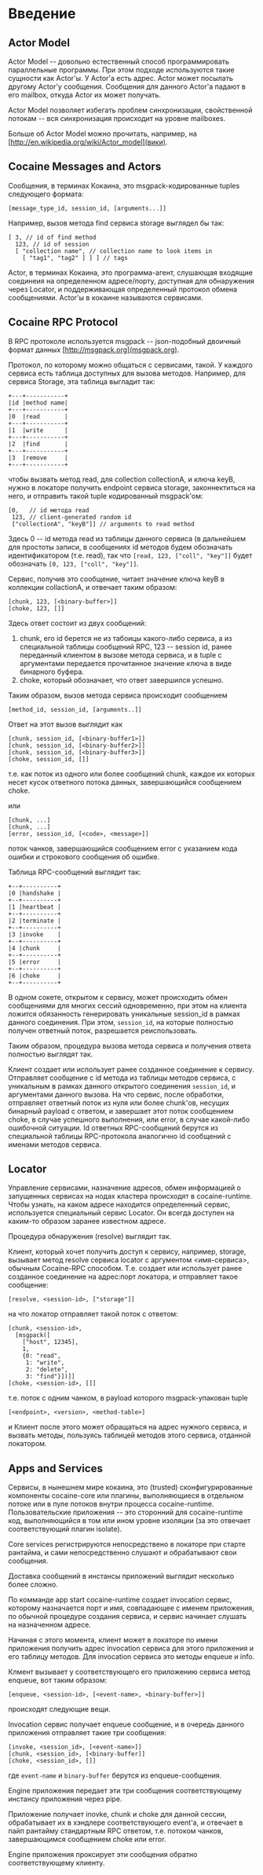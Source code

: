 # Введение

## Actor Model

Actor Model -- довольно естественный способ программировать
параллельные программы. При этом подходе используются такие сущности
как Actor'ы. У Actor'а есть адрес. Actor может посылать другому
Actor'у сообщения. Сообщения для данного Actor'а падают в его mailbox,
откуда Actor их может получать.

Actor Model позволяет избегать проблем синхронизации, свойственной
потокам -- вся синхронизация происходит на уровне mailboxes.

Больше об Actor Model можно прочитать, например, на [http://en.wikipedia.org/wiki/Actor_model](вики).

## Cocaine Messages and Actors

Сообщения, в терминах Кокаина, это msgpack-кодированные tuples следующего формата:
```
[message_type_id, session_id, [arguments...]]
```
Например, вызов метода find сервиса storage выглядел бы так:
```
[ 3, // id of find method
  123, // id of session
  [ "collection name", // collection name to look items in
    [ "tag1", "tag2" ] ] ] // tags
```

Actor, в терминах Кокаина, это программа-агент, слушающая входящие
соединеия на определенном адресе/порту, доступная для обнаружения через
Locator, и поддерживающая определенный протокол обмена
сообщениями. Actor'ы в кокаине называются сервисами.

## Cocaine RPC Protocol

В RPC протоколе используется msgpack -- json-подобный двоичный формат
данных [http://msgpack.org](msgpack.org).

Протокол, по которому можно общаться с сервисами, такой.
У каждого сервиса есть таблица доступных для вызова методов. Например,
для сервиса Storage, эта таблица выгладит так:
```
+---+-----------+
|id |method name|
+---+-----------+
|0  |read       |
+---+-----------+
|1  |write      |
+---+-----------+
|2  |find       |
+---+-----------+
|3  |remove     |
+---+-----------+
```

чтобы вызвать метод read, для collection collectionA, и ключа keyB,
нужно в локаторе получить endpoint сервиса storage, законнектиться на
него, и отправить такой tuple кодированный msgpack'ом:  
```
[0,   // id метода read
 123, // client-generated random id
 ["collectionA", "keyB"]] // arguments to read method
```
Здесь 0 -- id метода read из таблицы данного сервиса (в дальнейшем для
простоты записи, в сообщениях id методов будем обозначать
идентификатором (т.е. read), так что `[read, 123, ["coll", "key"]]`
будет обозначать `[0, 123, ["coll", "key"]]`.

Сервис, получив это сообщение, читает значение ключа keyB в коллекции
collactionA, и отвечает таким образом:
```
[chunk, 123, [<binary-buffer>]]
[choke, 123, []]
```
Здесь ответ состоит из двух сообщений: 
1. chunk, его id берется не из табоицы какого-либо сервиса, а из
специальной таблицы сообщений RPC, 123 -- session id, ранее переданный
клиентом в вызове метода сервиса, и в tuple с аргументами передается
прочитанное значение ключа в виде бинарного буфера.
2. choke, который обозначает, что ответ завершился успешно.

Таким образом, вызов метода сервиса происходит сообщением
```
[method_id, session_id, [arguments..]]
```
Ответ на этот вызов выглядит как
```
[chunk, session_id, [<binary-buffer1>]]
[chunk, session_id, [<binary-buffer2>]]
[chunk, session_id, [<binary-buffer3>]]
[choke, session_id, []]
```
т.е. как поток из одного или более сообщений chunk, каждое их которых
несет кусок ответного потока данных, завершающийся сообщением choke. 

или 
```
[chunk, ...]
[chunk, ...]
[error, session_id, [<code>, <message>]]
```
поток чанков, завершающийся сообщением error с указанием кода ошибки и
строкового сообщения об ошибке.

Таблица RPC-сообщений выглядит так:
```
+--+----------+
|0 |handshake |
+--+----------+
|1 |heartbeat |
+--+----------+
|2 |terminate |
+--+----------+
|3 |invoke    |
+--+----------+
|4 |chunk     |
+--+----------+
|5 |error     |
+--+----------+
|6 |choke     |
+--+----------+
```

В одном сокете, открытом к сервису, может происходить обмен
сообщениями для многих сессий одновременно, при этом на клиента
ложится обязанность генерировать уникальные session_id в рамках
данного соединения. При этом, `session_id`, на которые полностью получен
ответный поток, разрешается реиспользовать.

Таким образом, процедура вызова метода сервиса и получения ответа
полностью выглядят так.

Клиент создает или использует ранее созданное
соединение к сервису. Отправляет сообщение с id метода из таблицы
методов сервиса, с уникальным в рамках данного открытого соединения
`session_id`, и аргументами данного вызова. На что сервис, после
обработки, отправляет ответный поток из нуля или более chunk'ов,
несущих бинарный payload с ответом, и завершает этот поток сообщением
choke, в случае успешного выполнения, или error, в случае какой-либо
ошибочной ситуации. Id ответных RPC-сообщений берутся из специальной
таблицы RPC-протокола аналогично id сообщений с именами методов
сервиса.

## Locator

Управление сервисами, назначение адресов, обмен информацией о
запущенных сервисах на нодах кластера происходят в cocaine-runtime. 
Чтобы узнать, на каком адресе находится определенный
сервис, используется специальный сервис Locator. Он всегда доступен на
каким-то образом заранее известном адресе.

Процедура обнаружения (resolve) выглядит так.

Клиент, который хочет получить доступ к сервису, например, storage,
вызывает метод resolve сервиса locator с аргументом <имя-сервиса>,
обычным Cocaine-RPC способом. Т.е. создает или использует ранее
созданное соединение на адрес:порт локатора, и отправляет такое
сообщение:
```
[resolve, <session-id>, ["storage"]]
```
на что локатор отправляет такой поток с ответом:
```
[chunk, <session-id>,
  [msgpack([
    ["host", 12345],
    1,
    {0: "read",
     1: "write",
     2: "delete",
     3: "find"}])]]
[choke, <session-id>, []]
```

т.е. поток с одним чанком, в payload которого msgpack-упакован tuple
```
[<endpoint>, <version>, <method-table>]
```
и Клиент после этого может обращаться на адрес нужного сервиса, и
вызвать методы, пользуясь таблицей методов этого сервиса, отданной
локатором.


## Apps and Services

Сервисы, в нынешнем мире кокаина, это (trusted) сконфигурированные компоненты
cocaine-core или плагины, выполняющиеся в отдельном потоке или в пуле
потоков внутри процесса cocaine-runtime. Пользовательские приложения
-- это сторонний для cocaine-runtime код, выполняющийся в том или ином
уровне изоляции (за это отвечает соответствующий плагин isolate).

Core services регистрируются непосредствено в локаторе при старте
рантайма, и сами непосредственно слушают и обрабатывают свои
сообщения.

Доставка сообщений в инстансы приложений выглядит несколько более
сложно.

По комманде app start cocaine-runtime создает invocation сервис,
которому назначается порт и имя, совпадающее с именем приложения, по
обычной процедуре создания сервиса, и сервис начинает слушать на
назначенном адресе.

Начиная с этого момента, клиент может в локаторе по имени приложения
получить адрес invocation сервиса для этого приложения и его таблицу
методов. Для invocation сервиса это методы enqueue и info.

Клмент вызывает у соответствующего его приложению сервиса метод
enqueue, вот таким образом:
```
[enqueue, <session-id>, [<event-name>, <binary-buffer>]]
```
происходят следующие вещи.

Invocation сервис получает enqueue сообщение, и в очередь данного
приложения отправляет такие три сообщения:
```
[invoke, <session_id>, [<event-name>]]
[chunk, <session_id>, [<binary-buffer]]
[choke, <session_id>, []]
```
где `event-name` и `binary-buffer` берутся из enqueue-сообщения.

Engine приложения передает эти три сообщения соответствующему инстансу
приложения через pipe.

Приложение получает inovke, chunk и choke для данной сессии,
обрабатывает их в хэндлере соответствующего event'а, и отвечает в пайп
рантайму стандартным RPC ответом, т.е. потоком чанков, завершающимся
сообщением choke или error.

Engine приложения проксирует эти сообщения обратно соответствующему
клиенту.

